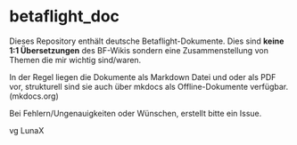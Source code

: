 # betaflight_doc
Dieses Repository enthält deutsche Betaflight-Dokumente. Dies sind **keine 1:1 Übersetzungen** des BF-Wikis sondern eine Zusammenstellung von Themen die mir wichtig sind/waren.

In der Regel liegen die Dokumente als Markdown Datei und oder als PDF vor, strukturell sind sie auch über mkdocs als Offline-Dokumente verfügbar. (mkdocs.org)

Bei Fehlern/Ungenauigkeiten oder Wünschen, erstellt bitte ein Issue.

vg
LunaX
